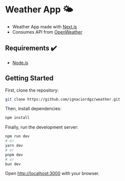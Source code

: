 # Weather App 🌤️

- Weather App made with [Next.js](https://nextjs.org/)
- Consumes API from [OpenWeather](https://openweathermap.org/api)

## Requirements ✔️
- [Node.js](https://nodejs.org/en) 

## Getting Started

First, clone the repository:
```bash
git clone https://github.com/ignaciordgz/weather.git
```
Then, install dependencies:
```bash
npm install
```

Finally, run the development server:
```bash
npm run dev
# or
yarn dev
# or
pnpm dev
# or
bun dev
```

Open [http://localhost:3000](http://localhost:3000) with your browser.
